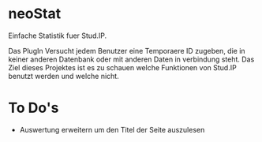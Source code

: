 neoStat
=======

Einfache Statistik fuer Stud.IP.

Das PlugIn Versucht jedem Benutzer eine Temporaere ID zugeben, die in keiner anderen Datenbank oder mit anderen Daten in verbindung steht. Das Ziel dieses Projektes ist es zu schauen welche Funktionen von Stud.IP benutzt werden und welche nicht.

To Do's
========
- Auswertung erweitern um den Titel der Seite auszulesen
